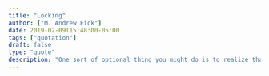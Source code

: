 ```yaml
---
title: "Locking"
author: ["M. Andrew Eick"]
date: 2019-02-09T15:48:00-05:00
tags: ["quotation"]
draft: false
type: "quote"
description: "One sort of optional thing you might do is to realize that there are six seasons instead of four. The poetry of four seasons is all wrong for this part of the planet, and this may explain why we are so depressed so much of the time. I mean, spring doesn’t feel like spring a lot of the time, and November is all wrong for autumn, and so on.  Here is the truth about the seasons: Spring is May and June. What could be springier than May and June? Summer is July and August. Really hot, right? Autumn is September and October. See the pumpkins? Smell those burning leaves? Next comes the season called Locking. November and December aren’t winter. They’re Locking. Next comes winter, January and February. Boy! Are they ever cold! What comes next? Not spring. ‘Unlocking’ comes next. What else could cruel March and only slightly less cruel April be? March and April are not spring. They’re Unlocking.” :author "
---
```

